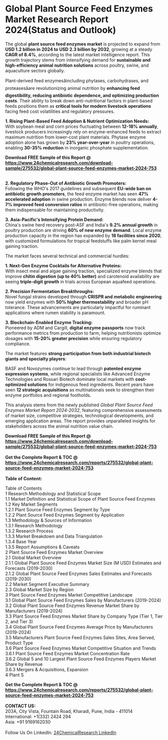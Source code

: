<h1>Global Plant Source Feed Enzymes Market Research Report 2024(Status and Outlook)</h1><p>The global <strong>plant source feed enzymes market</strong> is projected to expand from <strong>USD 1.2 billion in 2024 to USD 2.3 billion by 2032</strong>, growing at a steady <strong>CAGR of 8.4%</strong>, according to the latest market intelligence report. This growth trajectory stems from intensifying demand for <strong>sustainable and high-efficiency animal nutrition solutions</strong> across poultry, swine, and aquaculture sectors globally.</p><p>Plant-derived feed enzymesâincluding phytases, carbohydrases, and proteasesâare revolutionizing animal nutrition by <strong>enhancing feed digestibility, reducing antibiotic dependence, and optimizing production costs</strong>. Their ability to break down anti-nutritional factors in plant-based feeds positions them as <strong>critical tools for modern livestock operations</strong> facing feed cost volatilities and regulatory pressures.</p><p><strong>1. Rising Plant-Based Feed Adoption &amp; Nutrient Optimization Needs:</strong><br>
With soybean meal and corn prices fluctuating between <strong>12-18% annually</strong>, livestock producers increasingly rely on enzyme-enhanced feeds to extract maximum nutrition from lower-cost plant materials. Phytase enzyme adoption alone has grown by <strong>23% year-over-year</strong> in poultry operations, enabling <strong>30-35% reduction</strong> in inorganic phosphate supplementation.</p><div><b>Download FREE Sample of this Report @ 
            <a href="https://www.24chemicalresearch.com/download-sample/275532/global-plant-source-feed-enzymes-market-2024-753">
            https://www.24chemicalresearch.com/download-sample/275532/global-plant-source-feed-enzymes-market-2024-753</a></b></div><br><p><strong>2. Regulatory Phase-Out of Antibiotic Growth Promoters:</strong><br>
Following the WHO's 2017 guidelines and subsequent <strong>EU-wide ban on antibiotic growth promoters</strong>, the feed enzyme market has seen <strong>47% accelerated adoption</strong> in swine production. Enzyme blends now deliver <strong>4-7% improved feed conversion ratios</strong> in antibiotic-free operations, making them indispensable for maintaining productivity.</p><p><strong>3. Asia-Pacific's Intensifying Protein Demand:</strong><br>
China's swine herd recovery post-ASF and India's <strong>9.2% annual growth</strong> in poultry production are driving <strong>60% of new enzyme demand</strong>. Local enzyme production capacity in the region has expanded by <strong>18 facilities since 2020</strong>, with customized formulations for tropical feedstuffs like palm kernel meal gaining traction.</p><p>The market faces several technical and commercial hurdles:</p><p><strong>1. Next-Gen Enzyme Cocktails for Alternative Proteins:</strong><br>
With insect meal and algae gaining traction, specialized enzyme blends that improve <strong>chitin digestion (up to 40% better)</strong> and carotenoid availability are seeing <strong>triple-digit growth</strong> in trials across European aquafeed operations.</p><p><strong>2. Precision Fermentation Breakthroughs:</strong><br>
Novel fungal strains developed through <strong>CRISPR and metabolic engineering</strong> now yield enzymes with <strong>50% higher thermostability</strong> and broader pH tolerance. These advancements are particularly impactful for ruminant applications where rumen stability is paramount.</p><p><strong>3. Blockchain-Enabled Enzyme Tracking:</strong><br>
Pioneered by ADM and Cargill, <strong>digital enzyme passports</strong> now track performance metrics from production to farm, helping nutritionists optimize dosages with <strong>15-20% greater precision</strong> while ensuring regulatory compliance.</p><p>The market features <strong>strong participation from both industrial biotech giants and specialty players</strong>:</p><p>BASF and Novozymes continue to lead through <strong>patented enzyme expression systems</strong>, while regional specialists like Advanced Enzyme Technologies and Rossari Biotech dominate local markets with <strong>cost-optimized solutions</strong> for indigenous feed ingredients. Recent years have seen <strong>12 strategic acquisitions</strong> as multinationals seek to strengthen their enzyme portfolios and regional footholds.</p><p>This analysis stems from the newly published <em>Global Plant Source Feed Enzymes Market Report 2024-2032</em>, featuring comprehensive assessments of market size, competitive strategies, technological developments, and emerging application areas. The report provides unparalleled insights for stakeholders across the animal nutrition value chain.</p><div><b>Download FREE Sample of this Report @ 
            <a href="https://www.24chemicalresearch.com/download-sample/275532/global-plant-source-feed-enzymes-market-2024-753">
            https://www.24chemicalresearch.com/download-sample/275532/global-plant-source-feed-enzymes-market-2024-753</a></b></div><br><div><b>Get the Complete Report & TOC @ 
            <a href="https://www.24chemicalresearch.com/reports/275532/global-plant-source-feed-enzymes-market-2024-753">
            https://www.24chemicalresearch.com/reports/275532/global-plant-source-feed-enzymes-market-2024-753</a></b></div><br>
            <b>Table of Content:</b><p>Table of Contents<br />
1 Research Methodology and Statistical Scope<br />
1.1 Market Definition and Statistical Scope of Plant Source Feed Enzymes<br />
1.2 Key Market Segments<br />
1.2.1 Plant Source Feed Enzymes Segment by Type<br />
1.2.2 Plant Source Feed Enzymes Segment by Application<br />
1.3 Methodology & Sources of Information<br />
1.3.1 Research Methodology<br />
1.3.2 Research Process<br />
1.3.3 Market Breakdown and Data Triangulation<br />
1.3.4 Base Year<br />
1.3.5 Report Assumptions & Caveats<br />
2 Plant Source Feed Enzymes Market Overview<br />
2.1 Global Market Overview<br />
2.1.1 Global Plant Source Feed Enzymes Market Size (M USD) Estimates and Forecasts (2019-2030)<br />
2.1.2 Global Plant Source Feed Enzymes Sales Estimates and Forecasts (2019-2030)<br />
2.2 Market Segment Executive Summary<br />
2.3 Global Market Size by Region<br />
3 Plant Source Feed Enzymes Market Competitive Landscape<br />
3.1 Global Plant Source Feed Enzymes Sales by Manufacturers (2019-2024)<br />
3.2 Global Plant Source Feed Enzymes Revenue Market Share by Manufacturers (2019-2024)<br />
3.3 Plant Source Feed Enzymes Market Share by Company Type (Tier 1, Tier 2, and Tier 3)<br />
3.4 Global Plant Source Feed Enzymes Average Price by Manufacturers (2019-2024)<br />
3.5 Manufacturers Plant Source Feed Enzymes Sales Sites, Area Served, Product Type<br />
3.6 Plant Source Feed Enzymes Market Competitive Situation and Trends<br />
3.6.1 Plant Source Feed Enzymes Market Concentration Rate<br />
3.6.2 Global 5 and 10 Largest Plant Source Feed Enzymes Players Market Share by Revenue<br />
3.6.3 Mergers & Acquisitions, Expansion<br />
4 Plant S</p><div><b>Get the Complete Report & TOC @ 
            <a href="https://www.24chemicalresearch.com/reports/275532/global-plant-source-feed-enzymes-market-2024-753">
            https://www.24chemicalresearch.com/reports/275532/global-plant-source-feed-enzymes-market-2024-753</a></b></div><br><b>CONTACT US:</b><br>
            203A, City Vista, Fountain Road, Kharadi, Pune, India - 411014<br>
            International: +1(332) 2424 294<br>
            Asia: +91 9169162030 <br><br>
            Follow Us On LinkedIn: <a href="https://www.linkedin.com/company/24chemicalresearch/">24ChemicalResearch LinkedIn</a>